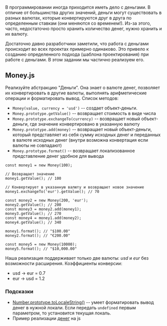 В программировании иногда приходится иметь дело с деньгами. В отличие от большинства других значений, деньги могут существовать в разных валютах, которые конвертируются друг в друга по определенным ставкам (они меняются со временем!). Из-за этого, часто, недостаточно просто хранить количество денег, нужно хранить и их валюту.

Достаточно давно разработчики заметили, что работа с деньгами происходит во всех проектах примерно одинаково. Это привело к созданию определенного подхода (шаблона проектирования) при работе с деньгами. В этом задании мы частично реализуем его.

Money.js
--------

Реализуйте абстракцию "Деньги". Она знает о валюте денег, позволяет их конвертировать в другие валюты, выполнять арифметические операции и форматировать вывод. Список методов:

-   `Money(value, currency = 'usd')` -- создает объект-деньги.
-   `Money.prototype.getValue()` -- возвращает стоимость в виде числа
-   `Money.prototype.exchangeTo(currency)` -- возвращает новый объект-деньги, где значение конвертировано в указанную валюту
-   `Money.prototype.add(money)` -- возвращает новый объект-деньги, который представляет из себя сумму исходных денег и переданных в валюте исходных денег (внутри возможна конвертация если валюты не совпадают)
-   `Money.prototype.format()` -- возвращает локализованное представление денег удобное для вывода

```
const money1 = new Money(100);

// Возвращает значение
money1.getValue(); // 100

// Конвертирует в указанную валюту и возвращает новое значение
money1.exchangeTo('eur').getValue(); // 70

const money2 = new Money(200, 'eur');
money2.getValue(); // 200
const money3 = money2.add(money1);
money3.getValue(); // 270
const money4 = money1.add(money2);
money4.getValue(); // 340

money1.format(); // "$100.00"
money2.format(); // "€200.00"

const money5 = new Money(10000);
money5.format(); // "$10,000.00"

```

Наша реализация поддерживает только две валюты: *usd* и *eur* без возможности расширения. Коэффициенты конверсии:

-   usd -> eur = 0.7
-   eur -> usd = 1.2

### Подсказки

-   [Number.prototype.toLocaleString()](https://developer.mozilla.org/en-US/docs/Web/JavaScript/Reference/Global_Objects/Number/toLocaleString) -- умеет форматировать вывод денег в нужной локали. Если передать `undefined` первым параметром, то установится текущая локаль.
-   Пример реализации [денег](https://github.com/scurker/currency.js/) на js